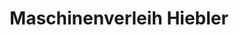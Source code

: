 ---
title: "Maschinenverleih Hiebler"
url: /weisskirchen-in-steiermark/maschinenverleih-hiebler/
shop: Eisenwaren
---